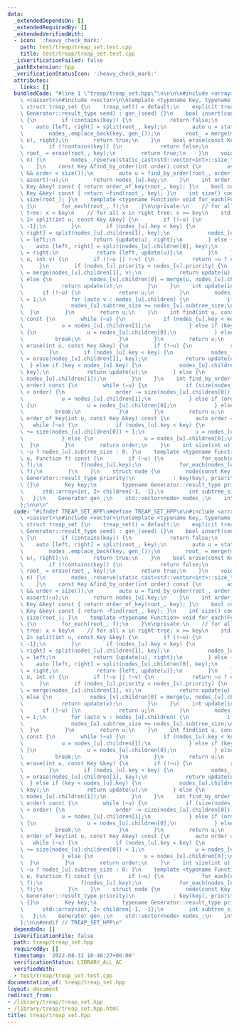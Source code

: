 ```yaml
---
data:
  _extendedDependsOn: []
  _extendedRequiredBy: []
  _extendedVerifiedWith:
  - icon: ':heavy_check_mark:'
    path: test/treap/treap_set.test.cpp
    title: test/treap/treap_set.test.cpp
  _isVerificationFailed: false
  _pathExtension: hpp
  _verificationStatusIcon: ':heavy_check_mark:'
  attributes:
    links: []
  bundledCode: "#line 1 \"treap/treap_set.hpp\"\n\n\n\n#include <array>\n#include\
    \ <cassert>\n#include <vector>\n\ntemplate <typename Key, typename Generator>\
    \ struct treap_set {\n    treap_set() = default;\n    explicit treap_set(typename\
    \ Generator::result_type seed) : gen_(seed) {}\n    bool insert(const Key &key)\
    \ {\n        if (contains(key)) {\n            return false;\n        }\n    \
    \    auto [left, right] = split(root_, key);\n        auto u = static_cast<int>(nodes_.size());\n\
    \        nodes_.emplace_back(key, gen_());\n        root_ = merge(merge(left,\
    \ u), right);\n        return true;\n    }\n    bool erase(const Key &key) {\n\
    \        if (!contains(key)) {\n            return false;\n        }\n       \
    \ root_ = erase(root_, key);\n        return true;\n    }\n    void reserve(int\
    \ n) {\n        nodes_.reserve(static_cast<std::vector<int>::size_type>(n));\n\
    \    }\n    const Key &find_by_order(int order) const {\n        assert(0 <= order\
    \ && order < size());\n        auto u = find_by_order(root_, order);\n       \
    \ assert(~u);\n        return nodes_[u].key;\n    }\n    int order_of_key(const\
    \ Key &key) const { return order_of_key(root_, key); }\n    bool contains(const\
    \ Key &key) const { return ~find(root_, key); }\n    int size() const { return\
    \ size(root_); }\n    template <typename Function> void for_each(Function f) const\
    \ {\n        for_each(root_, f);\n    }\n\nprivate:\n    // for all x in left\
    \ tree: x < key\n    // for all x in right tree: x >= key\n    std::array<int,\
    \ 2> split(int u, const Key &key) {\n        if (!~u) {\n            return {-1,\
    \ -1};\n        }\n        if (nodes_[u].key < key) {\n            auto [left,\
    \ right] = split(nodes_[u].children[1], key);\n            nodes_[u].children[1]\
    \ = left;\n            return {update(u), right};\n        } else {\n        \
    \    auto [left, right] = split(nodes_[u].children[0], key);\n            nodes_[u].children[0]\
    \ = right;\n            return {left, update(u)};\n        }\n    }\n    int merge(int\
    \ u, int v) {\n        if (!~u || !~v) {\n            return ~u ? u : v;\n   \
    \     }\n        if (nodes_[u].priority < nodes_[v].priority) {\n            nodes_[u].children[1]\
    \ = merge(nodes_[u].children[1], v);\n            return update(u);\n        }\
    \ else {\n            nodes_[v].children[0] = merge(u, nodes_[v].children[0]);\n\
    \            return update(v);\n        }\n    }\n    int update(int u) {\n  \
    \      if (!~u) {\n            return u;\n        }\n        nodes_[u].subtree_size\
    \ = 1;\n        for (auto v : nodes_[u].children) {\n            if (~v) {\n \
    \               nodes_[u].subtree_size += nodes_[v].subtree_size;\n          \
    \  }\n        }\n        return u;\n    }\n    int find(int u, const Key &key)\
    \ const {\n        while (~u) {\n            if (nodes_[u].key < key) {\n    \
    \            u = nodes_[u].children[1];\n            } else if (key < nodes_[u].key)\
    \ {\n                u = nodes_[u].children[0];\n            } else {\n      \
    \          break;\n            }\n        }\n        return u;\n    }\n    int\
    \ erase(int u, const Key &key) {\n        if (!~u) {\n            return -1;\n\
    \        }\n        if (nodes_[u].key < key) {\n            nodes_[u].children[1]\
    \ = erase(nodes_[u].children[1], key);\n            return update(u);\n      \
    \  } else if (key < nodes_[u].key) {\n            nodes_[u].children[0] = erase(nodes_[u].children[0],\
    \ key);\n            return update(u);\n        } else {\n            return merge(nodes_[u].children[0],\
    \ nodes_[u].children[1]);\n        }\n    }\n    int find_by_order(int u, int\
    \ order) const {\n        while (~u) {\n            if (size(nodes_[u].children[0])\
    \ < order) {\n                order -= size(nodes_[u].children[0]) + 1;\n    \
    \            u = nodes_[u].children[1];\n            } else if (order < size(nodes_[u].children[0]))\
    \ {\n                u = nodes_[u].children[0];\n            } else {\n      \
    \          break;\n            }\n        }\n        return u;\n    }\n    int\
    \ order_of_key(int u, const Key &key) const {\n        auto order = 0;\n     \
    \   while (~u) {\n            if (nodes_[u].key < key) {\n                order\
    \ += size(nodes_[u].children[0]) + 1;\n                u = nodes_[u].children[1];\n\
    \            } else {\n                u = nodes_[u].children[0];\n          \
    \  }\n        }\n        return order;\n    }\n    int size(int u) const { return\
    \ ~u ? nodes_[u].subtree_size : 0; }\n    template <typename Function> void for_each(int\
    \ u, Function f) const {\n        if (~u) {\n            for_each(nodes_[u].children[0],\
    \ f);\n            f(nodes_[u].key);\n            for_each(nodes_[u].children[1],\
    \ f);\n        }\n    }\n    struct node {\n        node(const Key &key, typename\
    \ Generator::result_type priority)\n            : key(key), priority(priority)\
    \ {}\n        Key key;\n        typename Generator::result_type priority;\n  \
    \      std::array<int, 2> children{-1, -1};\n        int subtree_size = 1;\n \
    \   };\n    Generator gen_;\n    std::vector<node> nodes_;\n    int root_ = -1;\n\
    };\n\n\n"
  code: "#ifndef TREAP_SET_HPP\n#define TREAP_SET_HPP\n\n#include <array>\n#include\
    \ <cassert>\n#include <vector>\n\ntemplate <typename Key, typename Generator>\
    \ struct treap_set {\n    treap_set() = default;\n    explicit treap_set(typename\
    \ Generator::result_type seed) : gen_(seed) {}\n    bool insert(const Key &key)\
    \ {\n        if (contains(key)) {\n            return false;\n        }\n    \
    \    auto [left, right] = split(root_, key);\n        auto u = static_cast<int>(nodes_.size());\n\
    \        nodes_.emplace_back(key, gen_());\n        root_ = merge(merge(left,\
    \ u), right);\n        return true;\n    }\n    bool erase(const Key &key) {\n\
    \        if (!contains(key)) {\n            return false;\n        }\n       \
    \ root_ = erase(root_, key);\n        return true;\n    }\n    void reserve(int\
    \ n) {\n        nodes_.reserve(static_cast<std::vector<int>::size_type>(n));\n\
    \    }\n    const Key &find_by_order(int order) const {\n        assert(0 <= order\
    \ && order < size());\n        auto u = find_by_order(root_, order);\n       \
    \ assert(~u);\n        return nodes_[u].key;\n    }\n    int order_of_key(const\
    \ Key &key) const { return order_of_key(root_, key); }\n    bool contains(const\
    \ Key &key) const { return ~find(root_, key); }\n    int size() const { return\
    \ size(root_); }\n    template <typename Function> void for_each(Function f) const\
    \ {\n        for_each(root_, f);\n    }\n\nprivate:\n    // for all x in left\
    \ tree: x < key\n    // for all x in right tree: x >= key\n    std::array<int,\
    \ 2> split(int u, const Key &key) {\n        if (!~u) {\n            return {-1,\
    \ -1};\n        }\n        if (nodes_[u].key < key) {\n            auto [left,\
    \ right] = split(nodes_[u].children[1], key);\n            nodes_[u].children[1]\
    \ = left;\n            return {update(u), right};\n        } else {\n        \
    \    auto [left, right] = split(nodes_[u].children[0], key);\n            nodes_[u].children[0]\
    \ = right;\n            return {left, update(u)};\n        }\n    }\n    int merge(int\
    \ u, int v) {\n        if (!~u || !~v) {\n            return ~u ? u : v;\n   \
    \     }\n        if (nodes_[u].priority < nodes_[v].priority) {\n            nodes_[u].children[1]\
    \ = merge(nodes_[u].children[1], v);\n            return update(u);\n        }\
    \ else {\n            nodes_[v].children[0] = merge(u, nodes_[v].children[0]);\n\
    \            return update(v);\n        }\n    }\n    int update(int u) {\n  \
    \      if (!~u) {\n            return u;\n        }\n        nodes_[u].subtree_size\
    \ = 1;\n        for (auto v : nodes_[u].children) {\n            if (~v) {\n \
    \               nodes_[u].subtree_size += nodes_[v].subtree_size;\n          \
    \  }\n        }\n        return u;\n    }\n    int find(int u, const Key &key)\
    \ const {\n        while (~u) {\n            if (nodes_[u].key < key) {\n    \
    \            u = nodes_[u].children[1];\n            } else if (key < nodes_[u].key)\
    \ {\n                u = nodes_[u].children[0];\n            } else {\n      \
    \          break;\n            }\n        }\n        return u;\n    }\n    int\
    \ erase(int u, const Key &key) {\n        if (!~u) {\n            return -1;\n\
    \        }\n        if (nodes_[u].key < key) {\n            nodes_[u].children[1]\
    \ = erase(nodes_[u].children[1], key);\n            return update(u);\n      \
    \  } else if (key < nodes_[u].key) {\n            nodes_[u].children[0] = erase(nodes_[u].children[0],\
    \ key);\n            return update(u);\n        } else {\n            return merge(nodes_[u].children[0],\
    \ nodes_[u].children[1]);\n        }\n    }\n    int find_by_order(int u, int\
    \ order) const {\n        while (~u) {\n            if (size(nodes_[u].children[0])\
    \ < order) {\n                order -= size(nodes_[u].children[0]) + 1;\n    \
    \            u = nodes_[u].children[1];\n            } else if (order < size(nodes_[u].children[0]))\
    \ {\n                u = nodes_[u].children[0];\n            } else {\n      \
    \          break;\n            }\n        }\n        return u;\n    }\n    int\
    \ order_of_key(int u, const Key &key) const {\n        auto order = 0;\n     \
    \   while (~u) {\n            if (nodes_[u].key < key) {\n                order\
    \ += size(nodes_[u].children[0]) + 1;\n                u = nodes_[u].children[1];\n\
    \            } else {\n                u = nodes_[u].children[0];\n          \
    \  }\n        }\n        return order;\n    }\n    int size(int u) const { return\
    \ ~u ? nodes_[u].subtree_size : 0; }\n    template <typename Function> void for_each(int\
    \ u, Function f) const {\n        if (~u) {\n            for_each(nodes_[u].children[0],\
    \ f);\n            f(nodes_[u].key);\n            for_each(nodes_[u].children[1],\
    \ f);\n        }\n    }\n    struct node {\n        node(const Key &key, typename\
    \ Generator::result_type priority)\n            : key(key), priority(priority)\
    \ {}\n        Key key;\n        typename Generator::result_type priority;\n  \
    \      std::array<int, 2> children{-1, -1};\n        int subtree_size = 1;\n \
    \   };\n    Generator gen_;\n    std::vector<node> nodes_;\n    int root_ = -1;\n\
    };\n\n#endif // TREAP_SET_HPP\n"
  dependsOn: []
  isVerificationFile: false
  path: treap/treap_set.hpp
  requiredBy: []
  timestamp: '2022-08-31 18:46:27+00:00'
  verificationStatus: LIBRARY_ALL_AC
  verifiedWith:
  - test/treap/treap_set.test.cpp
documentation_of: treap/treap_set.hpp
layout: document
redirect_from:
- /library/treap/treap_set.hpp
- /library/treap/treap_set.hpp.html
title: treap/treap_set.hpp
---
```


